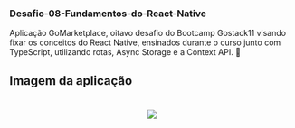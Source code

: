 ### Desafio-08-Fundamentos-do-React-Native
Aplicação GoMarketplace, oitavo desafio do Bootcamp Gostack11 visando fixar os conceitos do React Native, ensinados durante o curso junto com TypeScript, utilizando rotas, Async Storage e a Context API. 📱


<h2>Imagem da aplicação<h2> 

<h1 align="center">  
  <img src="https://ik.imagekit.io/hld13bjzb1/Screenshot_from_2020-06-12_10-22-18_vLngxjpDdL.png">
</h1>

